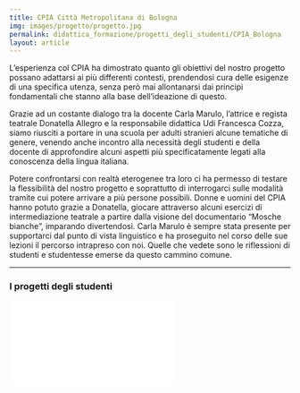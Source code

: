 ```yaml
---
title: CPIA Città Metropolitana di Bologna
img: images/progetto/progetto.jpg
permalink: didattica_formazione/progetti_degli_studenti/CPIA_Bologna
layout: article
---
```


L’esperienza col CPIA ha dimostrato quanto gli obiettivi del nostro progetto possano adattarsi ai più differenti contesti, prendendosi cura delle esigenze di una specifica utenza, senza però mai allontanarsi dai principi fondamentali che stanno alla base dell’ideazione di questo.

Grazie ad un costante dialogo tra la docente Carla Marulo, l’attrice e regista teatrale Donatella Allegro e la responsabile didattica Udi Francesca Cozza, siamo riusciti a portare in una scuola per adulti stranieri alcune tematiche di genere, venendo anche incontro alla necessità degli studenti e della docente di approfondire alcuni aspetti più specificatamente legati alla conoscenza della lingua italiana.

Potere confrontarsi con realtà eterogenee tra loro ci ha permesso di testare la flessibilità del nostro progetto e soprattutto di interrogarci sulle modalità tramite cui potere arrivare a più persone possibili. Donne e uomini del CPIA hanno potuto grazie a Donatella, giocare attraverso alcuni esercizi di intermediazione teatrale a partire dalla visione del documentario “Mosche bianche”, imparando divertendosi.
Carla Marulo è sempre stata presente per supportarci dal punto di vista linguistico e ha proseguito nel corso delle sue lezioni il percorso intrapreso con noi.
Quelle che vedete sono le riflessioni di studenti e studentesse emerse da questo cammino comune.

---

### I progetti degli studenti

<embed src="images/didattica_formazione/CPIA Città Metropolitana di Bologna.pdf" type="application/pdf">
